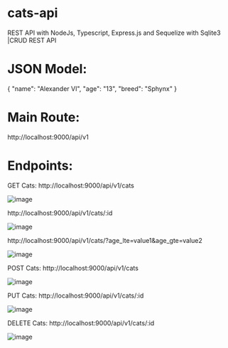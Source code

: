 # cats-api

REST API with NodeJs, Typescript, Express.js and Sequelize with Sqlite3 |CRUD REST API

# JSON Model:

{
    "name": "Alexander VI",
    "age": "13",
    "breed": "Sphynx"
}

# Main Route:
http://localhost:9000/api/v1

# Endpoints:

GET Cats: 
http://localhost:9000/api/v1/cats

![image](https://user-images.githubusercontent.com/33595080/183405284-a64f786f-85df-4c7a-bd2b-c749d735df46.png)


http://localhost:9000/api/v1/cats/:id

![image](https://user-images.githubusercontent.com/33595080/183405328-fd839a03-80e3-4605-96df-29048e6fb57b.png)


http://localhost:9000/api/v1/cats/?age_lte=value1&age_gte=value2

![image](https://user-images.githubusercontent.com/33595080/183405612-a7b9d674-3bfe-4869-a7b9-4c5a83542b9b.png)



POST Cats:
http://localhost:9000/api/v1/cats

![image](https://user-images.githubusercontent.com/33595080/183405894-708b8e4d-2d9c-4113-a819-8fe95a387362.png)



PUT Cats:
http://localhost:9000/api/v1/cats/:id

![image](https://user-images.githubusercontent.com/33595080/183405763-ef5b8ea6-1e37-425c-8dc2-d1621183c039.png)



DELETE Cats:
http://localhost:9000/api/v1/cats/:id

![image](https://user-images.githubusercontent.com/33595080/183406023-d6579ad3-36d5-4579-9a20-678e499101b7.png)


